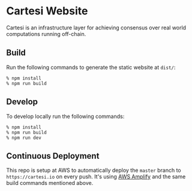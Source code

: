 # Cartesi Website

Cartesi is an infrastructure layer for achieving consensus over real world computations running off-chain.

## Build

Run the following commands to generate the static website at `dist/`:

    % npm install
    % npm run build

## Develop

To develop locally run the following commands:

    % npm install
    % npm run build
    % npm run dev

## Continuous Deployment

This repo is setup at AWS to automatically deploy the `master` branch to `https://cartesi.io` on every push.
It's using [AWS Amplify](https://aws.amazon.com/amplify/) and the same build commands mentioned above.
